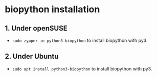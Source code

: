# biopython installation

## 1. Under openSUSE
- `sudo zypper in python3-biopython` to install biopython with py3.

## 2. Under Ubuntu
- `sudo apt install python3-biopython` to install biopython with py3.
